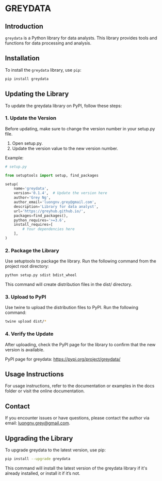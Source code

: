 # GREYDATA

## Introduction

`greydata` is a Python library for data analysts. This library provides tools and functions for data processing and analysis.

## Installation

To install the `greydata` library, use `pip`:

```bash
pip install greydata
```

## Updating the Library
To update the greydata library on PyPI, follow these steps:

### 1. Update the Version
Before updating, make sure to change the version number in your setup.py file.

1. Open setup.py.
2. Update the version value to the new version number.

Example:
```python
# setup.py

from setuptools import setup, find_packages

setup(
    name='greydata',
    version='0.1.4',  # Update the version here
    author='Grey Ng',
    author_email='luongnv.grey@gmail.com',
    description='Library for data analyst',
    url='https://greyhub.github.io/',
    packages=find_packages(),
    python_requires='>=3.6',
    install_requires=[
        # Your dependencies here
    ],
)
```

### 2. Package the Library
Use setuptools to package the library. Run the following command from the project root directory:

```bash
python setup.py sdist bdist_wheel
```
This command will create distribution files in the dist/ directory.

### 3. Upload to PyPI
Use twine to upload the distribution files to PyPI. Run the following command:

```bash
twine upload dist/*
```

### 4. Verify the Update
After uploading, check the PyPI page for the library to confirm that the new version is available.

PyPI page for greydata: https://pypi.org/project/greydata/

## Usage Instructions
For usage instructions, refer to the documentation or examples in the docs folder or visit the online documentation.

## Contact
If you encounter issues or have questions, please contact the author via email: luongnv.grey@gmail.com.

## Upgrading the Library
To upgrade greydata to the latest version, use pip:

```bash
pip install --upgrade greydata
```
This command will install the latest version of the greydata library if it's already installed, or install it if it’s not.
